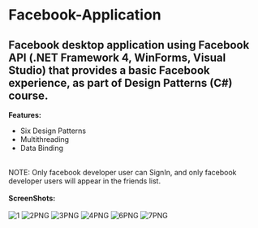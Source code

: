 # Facebook-Application
## Facebook desktop application using Facebook API (.NET Framework 4, WinForms, Visual Studio) that provides a basic Facebook experience, as part of Design Patterns (C#) course.

**Features:**
- Six Design Patterns 
- Multithreading 
- Data Binding

\
NOTE: Only facebook developer user can SignIn, and only facebook developer users will appear in the friends list.
\
\
**ScreenShots:**
\
\
![1](https://user-images.githubusercontent.com/50596957/88057863-5c60ac00-cb6b-11ea-9f17-550235375b0c.PNG)
![2PNG](https://user-images.githubusercontent.com/50596957/88060335-c9297580-cb6e-11ea-9038-d6924a2356c6.jpg)
![3PNG](https://user-images.githubusercontent.com/50596957/88060371-d34b7400-cb6e-11ea-8f48-8ffbf8fd0429.jpg)
![4PNG](https://user-images.githubusercontent.com/50596957/88060373-d47ca100-cb6e-11ea-99d3-99ff8905a97a.jpg)
![6PNG](https://user-images.githubusercontent.com/50596957/88060374-d5adce00-cb6e-11ea-89de-4b4a9df4fe19.jpg)
![7PNG](https://user-images.githubusercontent.com/50596957/88060379-d6466480-cb6e-11ea-989a-6c7d166cba43.jpg)




